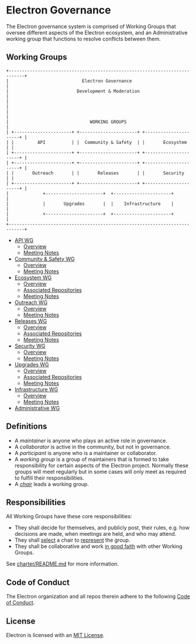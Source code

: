 # Electron Governance

The Electron governance system is comprised of Working Groups that oversee different aspects of the Electron ecosystem, and an Administrative working group that functions to resolve conflicts between them.

## Working Groups

```ascii
+----------------------------------------------------------------------------+
|                            Electron Governance                             |
|                          Development & Moderation                          |
|                                                                            |
|                                                                            |
|                               WORKING GROUPS                               |
| +----------------------+ +----------------------+ +----------------------+ |
| |         API          | |  Community & Safety  | |       Ecosystem      | |
| +----------------------+ +----------------------+ +----------------------+ |
| +----------------------+ +----------------------+ +----------------------+ |
| |       Outreach       | |       Releases       | |       Security       | |
| +----------------------+ +----------------------+ +----------------------+ |
|             +----------------------+  +----------------------+             |
|             |       Upgrades       |  |    Infrastructure    |             |
|             +----------------------+  +----------------------+             |
+----------------------------------------------------------------------------+
```

* [API WG](wg-api)
  * [Overview](wg-api/README.md)
  * [Meeting Notes](wg-api/meeting-notes)
* [Community & Safety WG](wg-community-safety)
  * [Overview](wg-community-safety/README.md)
  * [Meeting Notes](wg-community-safety/meeting-notes)
* [Ecosystem WG](wg-ecosystem)
  * [Overview](wg-ecosystem/README.md)
  * [Associated Repositories](wg-ecosystem/repos.md)
  * [Meeting Notes](wg-ecosystem/meeting-notes)
* [Outreach WG](wg-outreach)
  * [Overview](wg-outreach/README.md)
  * [Meeting Notes](wg-outreach/meeting-notes)
* [Releases WG](wg-releases)
  * [Overview](wg-releases/README.md)
  * [Associated Repositories](wg-releases/repos.md)
  * [Meeting Notes](wg-releases/meeting-notes)
* [Security WG](wg-security)
  * [Overview](wg-security/README.md)
  * [Meeting Notes](wg-security/meeting-notes)
* [Upgrades WG](wg-upgrades)
  * [Overview](wg-upgrades/README.md)
  * [Associated Repositories](wg-upgrades/repos.md)
  * [Meeting Notes](wg-upgrades/meeting-notes)
* [Infrastructure WG](wg-infra)
  * [Overview](wg-infra/README.md)
  * [Meeting Notes](wg-infra/meeting-notes)
* [Administrative WG](wg-administrative)

## Definitions

* A _maintainer_ is anyone who plays an active role in governance.
* A _collaborator_ is active in the community, but not in governance.
* A _participant_ is anyone who is a maintainer or collaborator.
* A _working group_ is a group of maintainers that is formed to take responsibility for certain aspects of the Electron project. Normally these groups will meet regularly but in some cases will only meet as required to fulfill their responsibilities.
* A [_chair_](charter/rotating-chair-model.md) leads a working group.

## Responsibilities

All Working Groups have these core responsibilities:

* They shall decide for themselves, and publicly post, their rules, e.g. how decisions are made, when meetings are held, and who may attend.
* They shall [select](charter/rotating-chair-model.md#chair-terms-and-selection) a chair to [represent](charter/rotating-chair-model.md#chair-responsibilities) the group.
* They shall be collaborative and work [in good faith](charter/README.md#core-values) with other Working Groups.

See [charter/README.md](./charter/README.md) for more information.

## Code of Conduct

The Electron organization and all repos therein adhere to the following [Code of Conduct](CODE_OF_CONDUCT.md).

## License

Electron is licensed with an [MIT License](https://github.com/electron/electron/blob/main/LICENSE).
